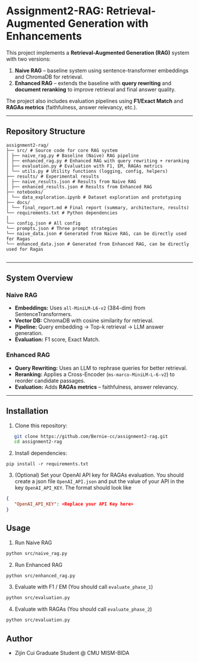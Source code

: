 # Assignment2-RAG: Retrieval-Augmented Generation with Enhancements

This project implements a **Retrieval-Augmented Generation (RAG)** system with two versions:
1. **Naive RAG** – baseline system using sentence-transformer embeddings and ChromaDB for retrieval.
2. **Enhanced RAG** – extends the baseline with **query rewriting** and **document reranking** to improve retrieval and final answer quality.

The project also includes evaluation pipelines using **F1/Exact Match** and **RAGAs metrics** (faithfulness, answer relevancy, etc.).

---

## Repository Structure

```
assignment2-rag/
├── src/ # Source code for core RAG system
│ ├── naive_rag.py # Baseline (Naive) RAG pipeline
│ ├── enhanced_rag.py # Enhanced RAG with query rewriting + reranking
│ ├── evaluation.py # Evaluation with F1, EM, RAGAs metrics
│ └── utils.py # Utility functions (logging, config, helpers)
├── results/ # Experimental results
│ ├── naive_results.json # Results from Naive RAG
│ ├── enhanced_results.json # Results from Enhanced RAG
├── notebooks/
│ └── data_exploration.ipynb # Dataset exploration and prototyping
├── docs/
│ └── final_report.md # Final report (summary, architecture, results)
└── requirements.txt # Python dependencies
|
└── config.json # All config
└── prompts.json # Three prompt strategies
└── naive_data.json # Generated from Naive RAG, can be directly used for Ragas 
└── enhanced_data.json # Generated from Enhanced RAG, can be directly used for Ragas


```


---

## System Overview

### Naive RAG
- **Embeddings:** Uses `all-MiniLM-L6-v2` (384-dim) from SentenceTransformers.
- **Vector DB:** ChromaDB with cosine similarity for retrieval.
- **Pipeline:** Query embedding → Top-k retrieval → LLM answer generation.
- **Evaluation:** F1 score, Exact Match.

### Enhanced RAG
- **Query Rewriting:** Uses an LLM to rephrase queries for better retrieval.
- **Reranking:** Applies a Cross-Encoder (`ms-marco-MiniLM-L-6-v2`) to reorder candidate passages.
- **Evaluation:** Adds **RAGAs metrics** – faithfulness, answer relevancy.

---

## Installation

1. Clone this repository:
```bash
   git clone https://github.com/Bernie-cc/assignment2-rag.git
   cd assignment2-rag
```
2. Install dependencies:
```
pip install -r requirements.txt
```
3. (Optional) Set your OpenAI API key for RAGAs evaluation. You should create a json file `OpenAI_API.json` and put the value of your API in the key `OpenAI_API_KEY`. The format should look like
``` json
{
   "OpenAI_API_KEY": <Replace your API Key here>
}

```

## Usage
1. Run Naive RAG
```bash
python src/naive_rag.py
```

2. Run Enhanced RAG
```bash
python src/enhanced_rag.py
```

3. Evaluate with F1 / EM (You should call `evaluate_phase_1`)
```bash
python src/evaluation.py 
```

4. Evaluate with RAGAs (You should call `evaluate_phase_2`)
```bash
python src/evaluation.py
```

## Author

- Zijin Cui
Graduate Student @ CMU MISM-BIDA
